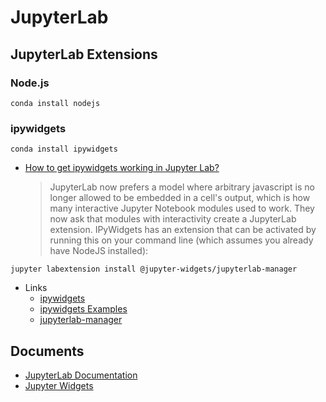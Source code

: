 # JupyterLab

## JupyterLab Extensions

### Node.js

```
conda install nodejs
```

### ipywidgets

```
conda install ipywidgets
```

  - [How to get ipywidgets working in Jupyter Lab?](https://stackoverflow.com/questions/49542417/how-to-get-ipywidgets-working-in-jupyter-lab)
    > JupyterLab now prefers a model where arbitrary javascript is no longer allowed to be embedded in a cell's output, which is how many interactive Jupyter Notebook modules used to work. They now ask that modules with interactivity create a JupyterLab extension. IPyWidgets has an extension that can be activated by running this on your command line (which assumes you already have NodeJS installed):
```
jupyter labextension install @jupyter-widgets/jupyterlab-manager
```
  
  - Links
    - [ipywidgets](https://github.com/jupyter-widgets/ipywidgets)
    - [ipywidgets Examples](https://github.com/jupyter-widgets/ipywidgets/blob/master/docs/source/examples/Index.ipynb)
    - [jupyterlab-manager](https://github.com/jupyter-widgets/ipywidgets/tree/master/packages/jupyterlab-manager)
  
## Documents

  - [JupyterLab Documentation](https://jupyterlab.readthedocs.io/en/stable/)
  - [Jupyter Widgets](https://ipywidgets.readthedocs.io/)
